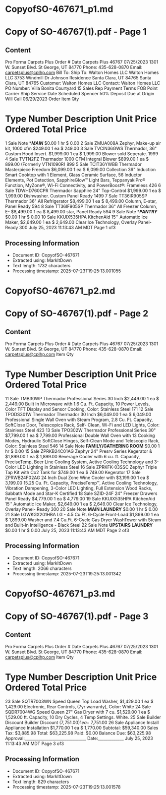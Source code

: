# CopyofSO-467671_p1.md

<!--
chunk_id: CopyofSO-467671_p1
source: Copy of SO-46767(1).pdf
page: 1
category: other
hash: 24c95acd21cadb9bcb6326be3433a552213fad6c066dd7dbcaed9867cfa64f0f
-->

# Copy of SO-46767(1).pdf - Page 1

## Content
Pro Forma
Carpets Plus Order # Date
Carpets Plus 46767 07/25/2023
1301 W. Sunset Blvd.
St George, UT 84770
Phone: 435-628-0870
Email: carpetsplus@cplhp.com
Bill To: Ship To:
Walton Homes LLC Walton Homes LLC
3753 Windmill Dr Johnson Residence
Santa Clara, UT 84765 Santa Clara, UT 84765
Customer: Walton Homes LLC Contact: Walton Homes LLC
PO Number: Villa Bonita Courtyard 15
Sales Rep Payment Terms FOB Point Carrier Ship Service Date Scheduled
Spencer 50% Deposit Due at Origin Will Call 06/29/2023
Order
Item Qty
# Type Number Description Unit Price Ordered Total Price
1 Sale Note ****MAIN*** $0.00 1 hr $ 0.00
2 Sale ZMUA008A Zephyr, Make-up air kit, 1000 cfm $249.00 1 ea $ 249.00
3 Sale TVCIN36GWS Thermador, 36" Custom Hood Insert. $1,999.00 1 ea $ 1,999.00
Blower sold Seperate.
1999
4 Sale TVTN2FZ Thermador 1000 CFM Integral Blower $899.00 1 ea $ 899.00
(Formerly VTN1090R)
899
5 Sale TCIT36YWBB Thermador Masterpiece Freedom $6,099.00 1 ea $ 6,099.00
Collection 36" Induction Smart Cooktop
with 1 Element, Glass Ceramic Surface,
56 Inductor Elements, Pot Detection,
SapphireGlow™ Light Bars,
TeppanyakiPro® Function, MyZone®,
Wi-Fi Connectivity, and PowerBoost®:
Frameless
426
6 Sale TDWHD760CPR Thermador Sapphire 24" Top-Control $1,999.00 1 ea $ 1,999.00
Dishwasher. Custom Panel Ready
1499
7 Sale TT36IR905SP Thermador 36" All Refrigerator $8,499.00 1 ea $ 8,499.00
Column, E-star, Panel Ready
594
8 Sale TT36IF905SP Thermador 36" All Freezer Column, E- $8,499.00 1 ea $ 8,499.00
star, Panel Ready
594
9 Sale Note ****PANTRY*** $0.00 1 hr $ 0.00
10 Sale KKUIX535HPA KitchenAid 15'' Automatic Ice Maker, $2,649.00 1 ea $ 2,649.00
Clear Ice Technology, Overlay Panel-
Ready
300
July 25, 2023 11:13:43 AM MDT Page 1 of3

## Processing Information
- Document ID: CopyofSO-467671
- Extracted using: MarkItDown
- Text length: 1732 characters
- Processing timestamp: 2025-07-23T19:25:13.001055


# CopyofSO-467671_p2.md

<!--
chunk_id: CopyofSO-467671_p2
source: Copy of SO-46767(1).pdf
page: 2
category: other
hash: 24c95acd21cadb9bcb6326be3433a552213fad6c066dd7dbcaed9867cfa64f0f
-->

# Copy of SO-46767(1).pdf - Page 2

## Content
Pro Forma
Carpets Plus Order # Date
Carpets Plus 46767 07/25/2023
1301 W. Sunset Blvd.
St George, UT 84770
Phone: 435-628-0870
Email: carpetsplus@cplhp.com
Item Qty
# Type Number Description Unit Price Ordered Total Price
11 Sale TMB30WP Thermador Professional Series 30 Inch $2,449.00 1 ea $ 2,449.00
Built In Microwave with 1.6 Cu. Ft.
Capacity, 10 Power Levels, Color TFT
Display and Sensor Cooking, Color:
Stainless Steel
171
12 Sale TPODS301W Thermador Thermador 30 Inch $6,049.00 1 ea $ 6,049.00
Professional Single Wall Oven with
Steam Program, 2.8 Cu. Ft. Capacity,
SoftClose Door, Telescopics Rack, Self-
Clean, Wi-Fi and LED Lights, Color:
Stainless Steel
423
13 Sale TPO302W Thermador Professional Series 30" $7,799.00 1 ea $ 7,799.00
Professional Double Wall Oven with 13
Cooking Modes, Hydraulic SoftClose
Hinges, Self-Clean Mode and Telescopic
Rack, Color: Stainless Steel
546
14 Sale Note ****FAMILY/GATHERING ROOM**** $0.00 1 hr $ 0.00
15 Sale ZPRKB24C01AG Zephyr 24" Presrv Series Kegerator & $1,899.00 1 ea $ 1,899.00
Beverage Cooler with 6 cu. ft. Capacity,
PreciseTemp, Beer Line Cooling
System, Active Cooling Technology and
3-Color LED Lighting in Stainless Steel
16 Sale ZPRKFK-03SSC Zephyr Triple Tap Kit with Co2 Tank for $749.00 1 ea $ 749.00
Kegerator
17 Sale ZPRWB24F02AG 24 Inch Dual Zone Wine Cooler with $3,199.00 1 ea $ 3,199.00
15.25 Cu. Ft. Capacity, PreciseTemp™,
Active Cooling Technology, Vibration
Dampening, 3-Color LED Lighting, Full
Extension Wood Racks, Sabbath Mode
and Star-K Certified
18 Sale SZID-24F 24" Freezer Drawers Panel Ready $4,779.00 1 ea $ 4,779.00
19 Sale KKUIX535HPA KitchenAid 15'' Automatic Ice Maker, $2,649.00 1 ea $ 2,649.00
Clear Ice Technology, Overlay Panel-
Ready
300
20 Sale Note ****MAIN LAUNDRY**** $0.00 1 hr $ 0.00
21 Sale LGWKGX201HBA LG - 4.5 Cu.Ft. 6-Cycle Front-Load $1,899.00 1 ea $ 1,899.00
Washer and 7.4 Cu.Ft. 6-Cycle Gas
Dryer WashTower with Steam and
Built-in Intelligence - Black Steel
22 Sale Note ****UPSTAIRS LAUNDRY**** $0.00 1 hr $ 0.00
July 25, 2023 11:13:43 AM MDT Page 2 of3

## Processing Information
- Document ID: CopyofSO-467671
- Extracted using: MarkItDown
- Text length: 2066 characters
- Processing timestamp: 2025-07-23T19:25:13.001342


# CopyofSO-467671_p3.md

<!--
chunk_id: CopyofSO-467671_p3
source: Copy of SO-46767(1).pdf
page: 3
category: other
hash: 24c95acd21cadb9bcb6326be3433a552213fad6c066dd7dbcaed9867cfa64f0f
-->

# Copy of SO-46767(1).pdf - Page 3

## Content
Pro Forma
Carpets Plus Order # Date
Carpets Plus 46767 07/25/2023
1301 W. Sunset Blvd.
St George, UT 84770
Phone: 435-628-0870
Email: carpetsplus@cplhp.com
Item Qty
# Type Number Description Unit Price Ordered Total Price
23 Sale SQTR7003WN Speed Queen Top Load Washer, $1,429.00 1 ea $ 1,429.00
Electronic, Rear Controls, (7yr
warranty), Color: White
24 Sale SQDR7004WG Speed Queen 27" Gas Dryer with 7 cu. $1,529.00 1 ea $ 1,529.00
ft. Capacity, 10 Dry Cycles, 4 Temp
Settings. White.
25 Sale Builder Discount Builder Discount ($7,751.00) 1 ea -$ 7,751.00
26 Sale Appliance Install Appliance Installation $1,770.00 1 ea $ 1,770.00
Subtotal: $59,340.00
Sales Tax: $3,885.98
Total: $63,225.98
Paid: $0.00
Balance Due: $63,225.98
Approval:_______________________________ Date:_____________
July 25, 2023 11:13:43 AM MDT Page 3 of3

## Processing Information
- Document ID: CopyofSO-467671
- Extracted using: MarkItDown
- Text length: 829 characters
- Processing timestamp: 2025-07-23T19:25:13.001578